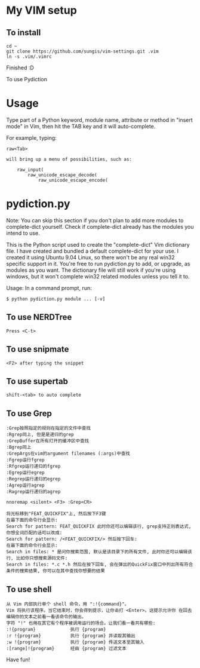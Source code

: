 My VIM setup
===========

To install
----------

```
cd ~
git clone https://github.com/sungis/vim-settings.git .vim
ln -s .vim/.vimrc
```

Finished :D

To use Pydiction 

Usage
=====
Type part of a Python keyword, module name, attribute or method in "insert mode" in Vim, then hit the TAB key and it will auto-complete.

For example, typing:

    raw<Tab>

    will bring up a menu of possibilities, such as:

        raw_input(
            raw_unicode_escape_decode(
                raw_unicode_escape_encode(

pydiction.py
============
Note: You can skip this section if you don't plan to add more modules to complete-dict yourself.  Check if complete-dict already has the modules you intend to use.

This is the Python script used to create the "complete-dict" Vim dictionary file.  I have created and bundled a default complete-dict for your use. I created it using Ubuntu 9.04 Linux, so there won't be any real win32 specific support in it. You're free to run pydiction.py to add, or upgrade, as modules as you want.  The dictionary file will still work if you're using windows, but it won't complete win32 related modules unless you tell it to.      

Usage: In a command prompt, run:

    $ python pydiction.py module ... [-v]


To use NERDTree
---------------
    Press <C-t>

To use snipmate
---------------
    <F2> after typing the snippet

To use supertab
---------------
    shift-<tab> to auto complete

To use Grep
---------------
    :Grep按照指定的规则在指定的文件中查找
    :Rgrep同上, 但是是递归的grep
    :GrepBuffer在所有打开的缓冲区中查找
    :Bgrep同上
    :GrepArgs在vim的argument filenames (:args)中查找
    :Fgrep运行fgrep
    :Rfgrep运行递归的fgrep
    :Egrep运行egrep
    :Regrep运行递归的egrep
    :Agrep运行agrep
    :Ragrep运行递归的agrep

    nnoremap <silent> <F3> :Grep<CR>

    将光标移到"FEAT_QUICKFIX"上, 然后按下F3键
    在最下面的命令行会显示:
    Search for pattern: FEAT_QUICKFIX 此时你还可以编辑该行, grep支持正则表达式, 你想全词匹配的话可以改成:
    Search for pattern: /<FEAT_QUICKFIX/> 然后按下回车:
    在最下面的命令行会显示:
    Search in files: * 是问你搜索范围, 默认是该目录下的所有文件, 此时你还可以编辑该行, 比如你只想搜索源码文件:
    Search in files: *.c *.h 然后在按下回车, 会在弹出的QuickFix窗口中列出所有符合条件的搜索结果, 你可以在其中查找你想要的结果

To use shell
----------------
    从 Vim 内部执行单个 shell 命令，用 ":!{command}"。
    Vim 将执行该程序。当它结束时，你会得到提示，让你击打 <Enter>。这提示允许你 在回去编辑你的文本之前看一看该命令的输出。
    字符 "!" 也用在其它有个程序被调用运行的场合。让我们看一看共有哪些:
    :!{program}             执行 {program}
    :r !{program}           执行 {program} 并读取其输出
    :w !{program}           执行 {program} 传送文本至其输入
    :[range]!{program}      经由 {program} 过滤文本

Have fun!
